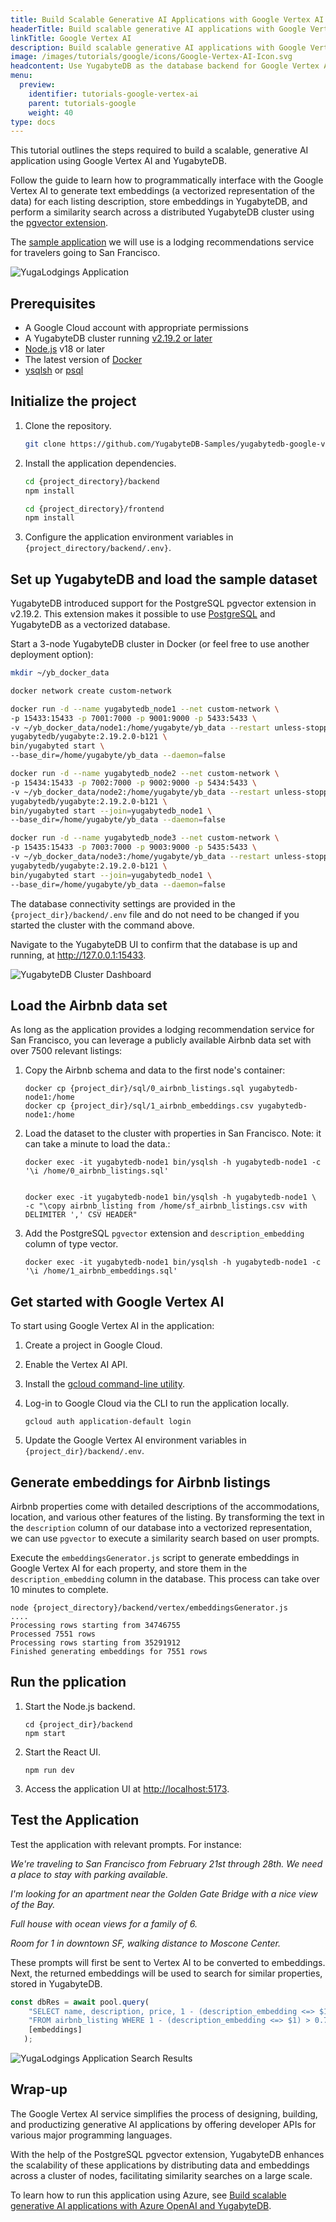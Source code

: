 ```yaml
---
title: Build Scalable Generative AI Applications with Google Vertex AI and YugabyteDB
headerTitle: Build scalable generative AI applications with Google Vertex AI and YugabyteDB
linkTitle: Google Vertex AI
description: Build scalable generative AI applications with Google Vertex AI and YugabyteDB
image: /images/tutorials/google/icons/Google-Vertex-AI-Icon.svg
headcontent: Use YugabyteDB as the database backend for Google Vertex AI applications
menu:
  preview:
    identifier: tutorials-google-vertex-ai
    parent: tutorials-google
    weight: 40
type: docs
---
```


This tutorial outlines the steps required to build a scalable, generative AI application using Google Vertex AI and YugabyteDB.

Follow the guide to learn how to programmatically interface with the Google Vertex AI to generate text embeddings (a vectorized representation of the data) for each listing description, store embeddings in YugabyteDB, and perform a similarity search across a distributed YugabyteDB cluster using the [pgvector extension](https://github.com/pgvector/pgvector).

The [sample application](https://github.com/YugabyteDB-Samples/yugabytedb-azure-openai-lodging-service) we will use is a lodging recommendations service for travelers going to San Francisco.

![YugaLodgings Application](/images/tutorials/google/google-vertex-ai/yugalodgings-main.png "YugaLodgings Application")

## Prerequisites

- A Google Cloud account with appropriate permissions
- A YugabyteDB cluster running [v2.19.2 or later](https://download.yugabyte.com/)
- [Node.js](https://github.com/nodejs/release#release-schedule) v18 or later
- The latest version of [Docker](https://docs.docker.com/desktop/)
- [ysqlsh](../../../admin/ysqlsh/) or [psql](https://www.postgresql.org/docs/current/app-psql.html)

## Initialize the project

1. Clone the repository.

    ```sh
    git clone https://github.com/YugabyteDB-Samples/yugabytedb-google-vertexai-lodging-service.git
    ```

1. Install the application dependencies.

    ```sh
    cd {project_directory}/backend
    npm install

    cd {project_directory}/frontend
    npm install
    ```

1. Configure the application environment variables in `{project_directory/backend/.env}`.

## Set up YugabyteDB and load the sample dataset

YugabyteDB introduced support for the PostgreSQL pgvector extension in v2.19.2. This extension makes it possible to use [PostgreSQL](https://www.yugabyte.com/postgresql/) and YugabyteDB as a vectorized database.

Start a 3-node YugabyteDB cluster in Docker (or feel free to use another deployment option):

```sh
mkdir ~/yb_docker_data

docker network create custom-network

docker run -d --name yugabytedb_node1 --net custom-network \
-p 15433:15433 -p 7001:7000 -p 9001:9000 -p 5433:5433 \
-v ~/yb_docker_data/node1:/home/yugabyte/yb_data --restart unless-stopped \
yugabytedb/yugabyte:2.19.2.0-b121 \
bin/yugabyted start \
--base_dir=/home/yugabyte/yb_data --daemon=false

docker run -d --name yugabytedb_node2 --net custom-network \
-p 15434:15433 -p 7002:7000 -p 9002:9000 -p 5434:5433 \
-v ~/yb_docker_data/node2:/home/yugabyte/yb_data --restart unless-stopped \
yugabytedb/yugabyte:2.19.2.0-b121 \
bin/yugabyted start --join=yugabytedb_node1 \
--base_dir=/home/yugabyte/yb_data --daemon=false

docker run -d --name yugabytedb_node3 --net custom-network \
-p 15435:15433 -p 7003:7000 -p 9003:9000 -p 5435:5433 \
-v ~/yb_docker_data/node3:/home/yugabyte/yb_data --restart unless-stopped \
yugabytedb/yugabyte:2.19.2.0-b121 \
bin/yugabyted start --join=yugabytedb_node1 \
--base_dir=/home/yugabyte/yb_data --daemon=false
```

The database connectivity settings are provided in the `{project_dir}/backend/.env` file and do not need to be changed if you started the cluster with the command above.

Navigate to the YugabyteDB UI to confirm that the database is up and running, at <http://127.0.0.1:15433>.

![YugabyteDB Cluster Dashboard](/images/tutorials/azure/azure-openai/yb-cluster.png "YugabyteDB Cluster Dashboard")

## Load the Airbnb data set

As long as the application provides a lodging recommendation service for San Francisco, you can leverage a publicly available Airbnb data set with over 7500 relevant listings:

1. Copy the Airbnb schema and data to the first node's container:

    ```shell
    docker cp {project_dir}/sql/0_airbnb_listings.sql yugabytedb-node1:/home
    docker cp {project_dir}/sql/1_airbnb_embeddings.csv yugabytedb-node1:/home
   ```

1. Load the dataset to the cluster with properties in San Francisco.  Note: it can take a minute to load the data.:

    ```shell
    docker exec -it yugabytedb-node1 bin/ysqlsh -h yugabytedb-node1 -c '\i /home/0_airbnb_listings.sql'


    docker exec -it yugabytedb-node1 bin/ysqlsh -h yugabytedb-node1 \
    -c "\copy airbnb_listing from /home/sf_airbnb_listings.csv with DELIMITER ',' CSV HEADER"
   ```

1. Add the PostgreSQL `pgvector` extension and `description_embedding` column of type vector.

    ```shell
    docker exec -it yugabytedb-node1 bin/ysqlsh -h yugabytedb-node1 -c '\i /home/1_airbnb_embeddings.sql'
    ```

## Get started with Google Vertex AI

To start using Google Vertex AI in the application:

1. Create a project in Google Cloud.
1. Enable the Vertex AI API.
1. Install the [gcloud command-line utility](https://cloud.google.com/sdk/docs/install).
1. Log-in to Google Cloud via the CLI to run the application locally.

    ```shell
    gcloud auth application-default login
    ```

1. Update the Google Vertex AI environment variables in `{project_dir}/backend/.env`.

## Generate embeddings for Airbnb listings

Airbnb properties come with detailed descriptions of the accommodations, location, and various other features of the listing. By transforming the text in the `description` column of our database into a vectorized representation, we can use `pgvector` to execute a similarity search based on user prompts.

Execute the `embeddingsGenerator.js` script to generate embeddings in Google Vertex AI for each property, and store them in the `description_embedding` column in the database. This process can take over 10 minutes to complete.

```shell
node {project_directory}/backend/vertex/embeddingsGenerator.js
....
Processing rows starting from 34746755
Processed 7551 rows
Processing rows starting from 35291912
Finished generating embeddings for 7551 rows
```

## Run the pplication

1. Start the Node.js backend.

   ```
   cd {project_dir}/backend
   npm start
   ```

1. Start the React UI.

   ```
   npm run dev
   ```

1. Access the application UI at [http://localhost:5173](http://localhost:5173).

## Test the Application

Test the application with relevant prompts. For instance:

   *We're traveling to San Francisco from February 21st through 28th. We need a place to stay with parking available.*

   *I'm looking for an apartment near the Golden Gate Bridge with a nice view of the Bay.*

   *Full house with ocean views for a family of 6.*

   *Room for 1 in downtown SF, walking distance to Moscone Center.*

These prompts will first be sent to Vertex AI to be converted to embeddings. Next, the returned embeddings will be used to search for similar properties, stored in YugabyteDB.

```javascript
const dbRes = await pool.query(
    "SELECT name, description, price, 1 - (description_embedding <=> $1) as similarity " +
    "FROM airbnb_listing WHERE 1 - (description_embedding <=> $1) > 0.7 ORDER BY similarity DESC LIMIT 5",
    [embeddings]
   );
```

![YugaLodgings Application Search Results](/images/tutorials/google/google-vertex-ai/yugalodgings-search-results.png "YugaLodgings Application Search Results")

## Wrap-up

The Google Vertex AI service simplifies the process of designing, building, and productizing generative AI applications by offering developer APIs for various major programming languages.

With the help of the PostgreSQL pgvector extension, YugabyteDB enhances the scalability of these applications by distributing data and embeddings across a cluster of nodes, facilitating similarity searches on a large scale.

To learn how to run this application using Azure, see [Build scalable generative AI applications with Azure OpenAI and YugabyteDB](../../azure/azure-openai/).

